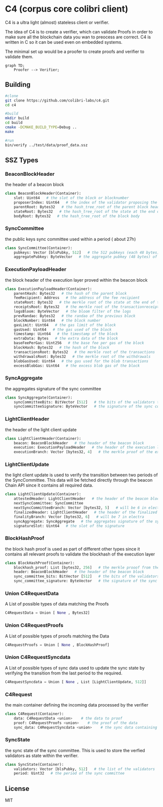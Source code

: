 # C4 (corpus core colibri client)

C4 is a ultra light (almost) stateless client or verifier.

The idea of C4 is to create a verifier, which can validate Proofs in order to make sure all the blockchain data you wan to preocess are correct.
C4 is written in C so it can be used even on embedded systems.

The minimal set up would be a proofer to create proofs and verifier to validate them.

```mermaid
graph TD;
    Proofer --> Verifier;
```


## Building


```sh
#clone
git clone https://github.com/colibri-labs/c4.git
cd c4

#build
mkdir build
cd build
cmake -DCMAKE_BUILD_TYPE=Debug ..
make

#run 
bin/verify ../test/data/proof_data.ssz

```

## SSZ Types

### BeaconBlockHeader

the header of a beacon block

```python
class BeaconBlockHeader(Container):
    slot: Uint64   # the slot of the block or blocknumber
    proposerIndex: Uint64   # the index of the validator proposing the block
    parentRoot: Bytes32   # the hash_tree_root of the parent block header
    stateRoot: Bytes32   # the hash_tree_root of the state at the end of the block
    bodyRoot: Bytes32   # the hash_tree_root of the block body
```

### SyncCommittee

the public keys sync committee used within a period ( about 27h)

```python
class SyncCommittee(Container):
    pubkeys: Vector [blsPubky, 512]   # the 512 pubkeys (each 48 bytes) of the validators in the sync committee
    aggregatePubkey: ByteVector   # the aggregate pubkey (48 bytes) of the sync committee
```

### ExecutionPayloadHeader

the block header of the execution layer proved within the beacon block

```python
class ExecutionPayloadHeader(Container):
    parentHash: Bytes32   # the hash of the parent block
    feeRecipient: Address   # the address of the fee recipient
    stateRoot: Bytes32   # the merkle root of the state at the end of the block
    receiptsRoot: Bytes32   # the merkle root of the transactionreceipts
    logsBloom: ByteVector   # the bloom filter of the logs
    prevRandao: Bytes32   # the randao of the previous block
    blockNumber: Uint64   # the block number
    gasLimit: Uint64   # the gas limit of the block
    gasUsed: Uint64   # the gas used of the block
    timestamp: Uint64   # the timestamp of the block
    extraData: Bytes   # the extra data of the block
    baseFeePerGas: Uint256   # the base fee per gas of the block
    blockHash: Bytes32   # the hash of the block
    transactionsRoot: Bytes32   # the merkle root of the transactions
    withdrawalsRoot: Bytes32   # the merkle root of the withdrawals
    blobGasUsed: Uint64   # the gas used for the blob transactions
    excessBlobGas: Uint64   # the excess blob gas of the block
```

### SyncAggregate

the aggregates signature of the sync committee

```python
class SyncAggregate(Container):
    syncCommitteeBits: BitVector [512]   # the bits of the validators that signed the block (each bit represents a validator)
    syncCommitteeSignature: ByteVector   # the signature of the sync committee
```

### LightClientHeader

the header of the light client update

```python
class LightClientHeader(Container):
    beacon: BeaconBlockHeader   # the header of the beacon block
    execution: ExecutionPayloadHeader   # the header of the execution layer proved within the beacon block
    executionBranch: Vector [bytes32, 4]   # the merkle proof of the execution layer proved within the beacon block
```

### LightClientUpdate

the light client update is used to verify the transition between two periods of the SyncCommittee.
 This data will be fetched directly through the beacon Chain API since it contains all required data.

```python
class LightClientUpdate(Container):
    attestedHeader: LightClientHeader   # the header of the beacon block attested by the sync committee
    nextSyncCommittee: SyncCommittee
    nextSyncCommitteeBranch: Vector [bytes32, 5]   # will be 6 in electra
    finalizedHeader: LightClientHeader   # the header of the finalized beacon block
    finalityBranch: Vector [bytes32, 6]   # will be 7 in electra
    syncAggregate: SyncAggregate   # the aggregates signature of the sync committee
    signatureSlot: Uint64   # the slot of the signature
```

### BlockHashProof

the block hash proof is used as part of different other types since it contains all relevant
 proofs to validate the blockhash of the execution layer

```python
class BlockHashProof(Container):
    blockhash_proof: List [bytes32, 256]   # the merkle prooof from the executionPayload.blockhash down to the blockBodyRoot hash
    header: BeaconBlockHeader   # the header of the beacon block
    sync_committee_bits: BitVector [512]   # the bits of the validators that signed the block
    sync_committee_signature: ByteVector   # the signature of the sync committee
```

### Union C4RequestData

A List of possible types of data matching the Proofs

```python
C4RequestData = Union [ None , Bytes32]
```

### Union C4RequestProofs

A List of possible types of proofs matching the Data

```python
C4RequestProofs = Union [ None , BlockHashProof]
```

### Union C4RequestSyncdata

A List of possible types of sync data used to update the sync state by verifying the transition from the last period to the required.

```python
C4RequestSyncdata = Union [ None , List [LightClientUpdate, 512]]
```

### C4Request

the main container defining the incoming data processed by the verifier

```python
class C4Request(Container):
    data: C4RequestData <union>    # the data to proof
    proof: C4RequestProofs <union>    # the proof of the data
    sync_data: C4RequestSyncdata <union>    # the sync data containing proofs for the transition between the two periods
```

### SyncState

the sync state of the sync committee. This is used to store the verfied validators as state within the verifier.

```python
class SyncState(Container):
    validators: Vector [blsPubky, 512]   # the list of the validators
    period: Uint32   # the period of the sync committee
```
## License

MIT